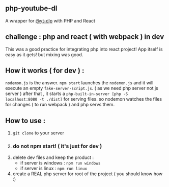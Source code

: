 ## php-youtube-dl
A wrapper for [@yt-dlp](https://github.com/yt-dlp/) with PHP and React

## challenge : php and react ( with webpack ) in dev
This was a good practice for integrating php into react project!
App itself is easy as it gets! but mixing was good.

## How it works ( for dev ) :
<code>nodemon.js</code> is the answer. <code>npm start</code> launches the <code>nodemon.js</code>
and it will execute an empty <code>fake-server-script.js</code>. ( as we need php server not js server )
after that , it starts a <code>php-built-in-server [php -S localhost:8080 -t ./dist]</code> for serving files. so nodemon watches the files for changes ( to run webpack ) and php servs them.

## How to use :
1. <code>git clone</code> to your server
2. ### do not npm start! ( it's just for dev )
3. delete dev files and keep the product :
   - if server is windows : <code>npm run windows</code>
   - if server is linux : <code>npm run linux</code>
4. create a REAL php server for root of the project ( you should know how :)
